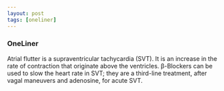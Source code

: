 ```yaml
---
layout: post
tags: [oneliner]
---
```



### OneLiner

Atrial flutter is a supraventricular tachycardia (SVT). It is an increase in the rate of contraction that originate above the ventricles. β-Blockers can be used to slow the heart rate in SVT; they are a third-line treatment, after vagal maneuvers and adenosine, for acute SVT.
